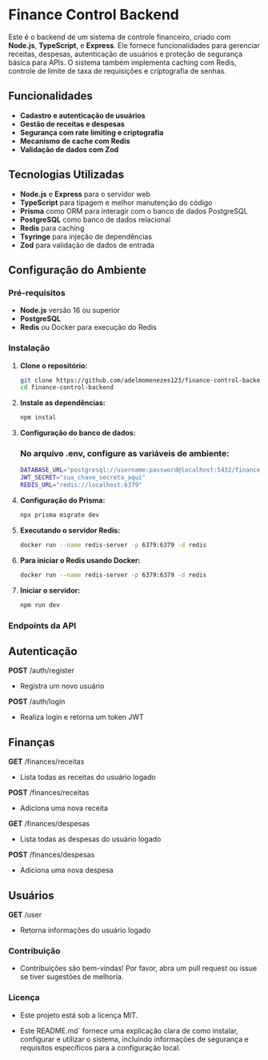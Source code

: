 # Finance Control Backend

Este é o backend de um sistema de controle financeiro, criado com **Node.js**, **TypeScript**, e **Express**. Ele fornece funcionalidades para gerenciar receitas, despesas, autenticação de usuários e proteção de segurança básica para APIs. O sistema também implementa caching com Redis, controle de limite de taxa de requisições e criptografia de senhas.

## Funcionalidades

- **Cadastro e autenticação de usuários**
- **Gestão de receitas e despesas**
- **Segurança com rate limiting e criptografia**
- **Mecanismo de cache com Redis**
- **Validação de dados com Zod**

## Tecnologias Utilizadas

- **Node.js** e **Express** para o servidor web
- **TypeScript** para tipagem e melhor manutenção do código
- **Prisma** como ORM para interagir com o banco de dados PostgreSQL
- **PostgreSQL** como banco de dados relacional
- **Redis** para caching
- **Tsyringe** para injeção de dependências
- **Zod** para validação de dados de entrada

## Configuração do Ambiente

### Pré-requisitos

- **Node.js** versão 16 ou superior
- **PostgreSQL**
- **Redis** ou Docker para execução do Redis

### Instalação

1. **Clone o repositório:**

   ```bash
   git clone https://github.com/adelmomenezes123/finance-control-backend.git
   cd finance-control-backend

   ```

2. **Instale as dependências:**

   ```bash
   npm instal

   ```

3. **Configuração do banco de dados:**

   ### No arquivo .env, configure as variáveis de ambiente:

   ```bash
   DATABASE_URL="postgresql://username:password@localhost:5432/finance_control"
   JWT_SECRET="sua_chave_secreta_aqui"
   REDIS_URL="redis://localhost:6379"

   ```

4. **Configuração do Prisma:**

   ```bash
   npx prisma migrate dev

   ```

5. **Executando o servidor Redis:**

   ```bash
   docker run --name redis-server -p 6379:6379 -d redis

   ```

6. **Para iniciar o Redis usando Docker:**

   ```bash
   docker run --name redis-server -p 6379:6379 -d redis

   ```

7. **Iniciar o servidor:**

   ```bash
   npm run dev
   ```

### Endpoints da API

## Autenticação

**POST** /auth/register 
   - Registra um novo usuário

**POST** /auth/login 
   - Realiza login e retorna um token JWT

## Finanças

**GET** /finances/receitas 
   - Lista todas as receitas do usuário logado

**POST** /finances/receitas 
   - Adiciona uma nova receita

**GET** /finances/despesas
   - Lista todas as despesas do usuário logado

**POST** /finances/despesas
   - Adiciona uma nova despesa

## Usuários

**GET** /user 
   - Retorna informações do usuário logado

### Contribuição

- Contribuições são bem-vindas! Por favor, abra um pull request ou issue se tiver sugestões de melhoria.

### Licença

- Este projeto está sob a licença MIT.

- Este README.md` fornece uma explicação clara de como instalar, configurar e utilizar o sistema, incluindo informações de segurança e requisitos específicos para a configuração local.

